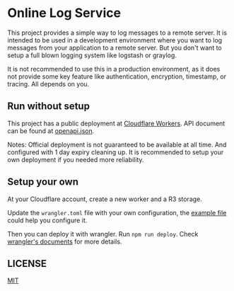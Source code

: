 # Online Log Service

This project provides a simple way to log messages to a remote server. It is intended to be used in a development environment where you want to log messages from your application to a remote server. But you don't want to setup a full blown logging system like logstash or graylog.

It is not recommended to use this in a production environment, as it does not provide some key feature like authentication, encryption, timestamp, or tracing. All depends on you.

## Run without setup

This project has a public deployment at [Cloudflare Workers](https://log.kj415j45.space/). API document can be found at [openapi.json](./openapi.json).

Notes: Official deployment is not guaranteed to be available at all time. And configured with 1 day expiry cleaning up. It is recommended to setup your own deployment if you needed more reliability.

## Setup your own

At your Cloudflare account, create a new worker and a R3 storage.

Update the `wrangler.toml` file with your own configuration, the [example file](./wrangler.toml.example) could help you configure it.

Then you can deploy it with wrangler. Run `npm run deploy`. Check [wrangler's documents](https://developers.cloudflare.com/workers/wrangler/commands/#deploy) for more details.

## LICENSE

[MIT](./LICENSE)
